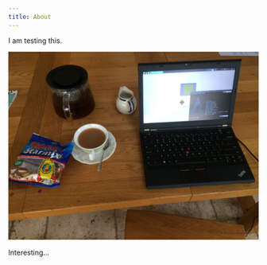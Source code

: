 ```yaml
---
title: About
---
```

I am testing this.

![very big](/content/2017-02-03-12.33.59-compressor.jpg "large")

Interesting...
